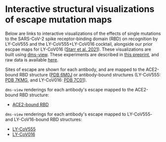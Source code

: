 # Interactive structural visualizations of escape mutation maps

Below are links to interactive visualizations of the effects of single mutations to the SARS-CoV-2 spike receptor-binding domain (RBD) on recognition by LY-CoV555 and the LY-CoV555+LY-CoV016 cocktail, alongside our prior escpae maps for LY-CoV016 ([Starr et al. 2021](https://science.sciencemag.org/content/early/2021/01/22/science.abf9302)). These visualizations are built using [dms-view](https://dms-view.github.io/docs/). These experiments are described in [this preprint](), and raw data is available [here](https://github.com/jbloomlab/SARS-CoV-2-RBD_MAP_LY-CoV555/blob/main/results/supp_data/LY_cocktail_raw_data.csv).

Sites of escape are shown for each antibody, and are mapped to the ACE2-bound RBD structure ([PDB 6M0J](https://www.rcsb.org/structure/6M0J) or antibody-bound structures (LY-CoV555: [PDB 7KMG](https://www.rcsb.org/structure/7KMG), and LY-CoV016: [PDB 7C01](https://www.rcsb.org/structure/7C01)).

`dms-view` renderings for each antibody's escape mapped to the ACE2-bound RBD structure:
 - <a href="https://dms-view.github.io/?markdown-url=https%3A%2F%2Fraw.githubusercontent.com%2Fjbloomlab%2FSARS-CoV-2-RBD_MAP_LY-CoV555%2Fmain%2Fdata%2Fdms-view_metadata.md&pdb-url=https%3A%2F%2Fraw.githubusercontent.com%2Fjbloomlab%2FSARS-CoV-2-RBD_MAP_LY-CoV555%2Fmain%2Fdata%2Fpdbs%2F6M0J.pdb&data-url=https%3A%2F%2Fraw.githubusercontent.com%2Fjbloomlab%2FSARS-CoV-2-RBD_MAP_LY-CoV555%2Fmain%2Fresults%2Fsupp_data%2FLY_cocktail_6m0j_dms-view_data.csv&condition=LY-CoV555&site_metric=site_total+escape&mutation_metric=mut_escape+color+ACE2+bind&selected_sites=405%2C406%2C417%2C420%2C421%2C452%2C455%2C456%2C460%2C472%2C473%2C475%2C476%2C483%2C484%2C485%2C486%2C487%2C489%2C490%2C493%2C494%2C504&protein-data-color=&protein-other-color=pink" target="_blank">ACE2-bound RBD</a> 

`dms-view` renderings for each antibody's escape mapped to LY-CoV555- and LY-CoV16-bound RBD structures:
 - <a href="https://dms-view.github.io/?markdown-url=https%3A%2F%2Fraw.githubusercontent.com%2Fjbloomlab%2FSARS-CoV-2-RBD_MAP_LY-CoV555%2Fmain%2Fdata%2Fdms-view_metadata.md&pdb-url=https%3A%2F%2Fraw.githubusercontent.com%2Fjbloomlab%2FSARS-CoV-2-RBD_MAP_LY-CoV555%2Fmain%2Fdata%2Fpdbs%2F7kmg_single.pdb&data-url=https%3A%2F%2Fraw.githubusercontent.com%2Fjbloomlab%2FSARS-CoV-2-RBD_MAP_LY-CoV555%2Fmain%2Fresults%2Fsupp_data%2FLY_cocktail_7kmg_dms-view_data.csv&condition=LY-CoV555&site_metric=site_total+escape&mutation_metric=mut_escape+color+ACE2+bind&selected_sites=452%2C472%2C483%2C484%2C485%2C486%2C490%2C493%2C494&protein-data-color=&protein-other-color=indigo" target="_blank">LY-CoV555</a> 
 - <a href="https://dms-view.github.io/?markdown-url=https%3A%2F%2Fraw.githubusercontent.com%2Fjbloomlab%2FSARS-CoV-2-RBD_MAP_LY-CoV555%2Fmain%2Fdata%2Fdms-view_metadata.md&pdb-url=https%3A%2F%2Fraw.githubusercontent.com%2Fjbloomlab%2FSARS-CoV-2-RBD_MAP_LY-CoV555%2Fmain%2Fdata%2Fpdbs%2F7c01_single.pdb&data-url=https%3A%2F%2Fraw.githubusercontent.com%2Fjbloomlab%2FSARS-CoV-2-RBD_MAP_LY-CoV555%2Fmain%2Fresults%2Fsupp_data%2FLY_cocktail_7c01_dms-view_data.csv&condition=LY-CoV016&site_metric=site_total+escape&mutation_metric=mut_escape+color+ACE2+bind&selected_sites=405%2C417%2C420%2C421%2C455%2C456%2C460%2C472%2C473%2C475%2C476%2C486%2C487%2C489%2C504&protein-data-color=&protein-other-color=indigo" target="_blank">LY-CoV016</a> 
 

